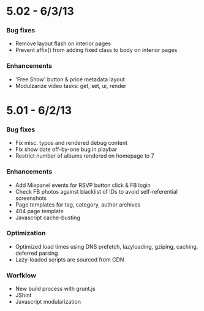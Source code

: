 # 5.02 - 6/3/13
### Bug fixes
- Remove layout flash on interior pages
- Prevent affix() from adding fixed class to body on interior pages

### Enhancements
- 'Free Show' button & price metadata layout
- Modulzarize video tasks: get, set, ui, render


# 5.01 - 6/2/13

### Bug fixes
- Fix misc. typos and rendered debug content
- Fix show date off-by-one bug in playbar
- Restrict number of albums rendered on homepage to 7

### Enhancements
- Add Mixpanel events for RSVP button click & FB login
- Check FB photos against blacklist of IDs to avoid self-referential screenshots
- Page templates for tag, category, author archives
- 404 page template
- Javascript cache-busting

### Optimization
- Optimized load times using DNS prefetch, lazyloading, gziping, caching, deferred parsing
- Lazy-loaded scripts are sourced from CDN


### Worfklow
- New build process with grunt.js
- JShint
- Javascript modularization